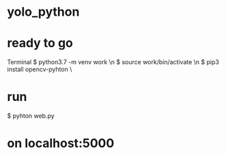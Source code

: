 # yolo_python

# ready to go
Terminal
$ python3.7 -m venv work \n
$ source work/bin/activate \n
$ pip3 install opencv-pyhton \ 
# run
$ pyhton web.py
# on localhost:5000
